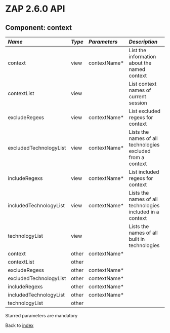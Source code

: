# ZAP 2.6.0 API
## Component: context
| _Name_ | _Type_ | _Parameters_ | _Description_ |
|:-------|:-------|:-------------|:--------------|
| context| view | contextName*  | List the information about the named context |
| contextList| view |  | List context names of current session |
| excludeRegexs| view | contextName*  | List excluded regexs for context |
| excludedTechnologyList| view | contextName*  | Lists the names of all technologies excluded from a context |
| includeRegexs| view | contextName*  | List included regexs for context |
| includedTechnologyList| view | contextName*  | Lists the names of all technologies included in a context |
| technologyList| view |  | Lists the names of all built in technologies |
| context| other | contextName*  |  |
| contextList| other |  |  |
| excludeRegexs| other | contextName*  |  |
| excludedTechnologyList| other | contextName*  |  |
| includeRegexs| other | contextName*  |  |
| includedTechnologyList| other | contextName*  |  |
| technologyList| other |  |  |

Starred parameters are mandatory

Back to [index](ApiGen_Index)


